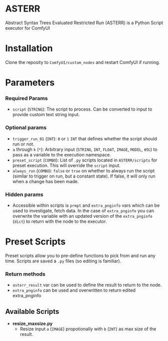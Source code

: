 # ASTERR
 Abstract Syntax Trees Evaluated Restricted Run (ASTERR) is a Python Script executor for ComfyUI

# Installation

Clone the reposity to `ComfyUI/custom_nodes` and restart ComfyUI if running.

# Parameters

### Required Params
 - `script` (`STRING`): The script to process. Can be converted to input to provide custom text string input.
### Optional params
 - `trigger_run_01` (`INT`): `0` or `1` `INT` that defines whether the script should run or not.
 - `a` through `k` (`*`): Arbitrary input (`STRING`, `INT`, `FLOAT`, `IMAGE`, `MODEL`, etc) to pass as a variable to the execution namespace.
 - `preset_script` (`COMBO`): List of `.py` scripts located in `ASTERR/scripts` for preset execution. This will override the `script` input.
 - `always_run` (`COMBO`): `false` or `true` on whether to always run the script (similar to trigger on run, but a constant state). If false, it will only run when a change has been made.
### Hidden params
 - Accessible within scripts is `prmpt` and `extra_pnginfo` vars which can be used to investigate, fetch data. In the case of `extra_pnginfo` you can overwrite the variable with an updated version of the `extra_pnginfo` (`dict`) to return with the node to the executor. 

# Preset Scripts

Preset scripts allow you to pre-define functions to pick from and run any time. Scripts are saved a `.py` files (so editing is familiar).

### Return methods
- `asterr_result` var can be used to define the result to return to the node.
- `extra_pnginfo` can be used and overwritten to return edited extra_pnginfo

## Available Scripts

- **resize_maxsize.py**
  - Resize input `a` (`IMAGE`) propotionally with `b` (`INT`) as max size of the result.

